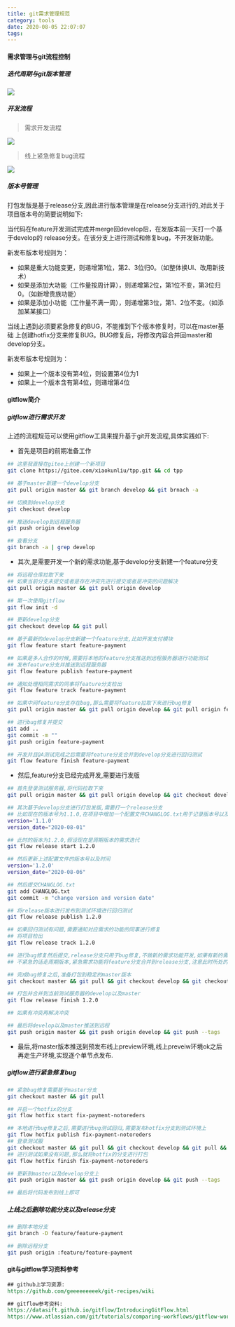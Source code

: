 ```yaml
---
title: git需求管理规范
category: tools
date: 2020-08-05 22:07:07
tags:
---
```




<!--more -->

#### 需求管理与git流程控制

##### 迭代周期与git版本管理

![](/Users/keithl/docker/dev/data/xiaokunliu.github.io/websites/zimages/tools/git/git_timeline.jpg)

##### 开发流程

> 需求开发流程

![](/Users/keithl/docker/dev/data/xiaokunliu.github.io/websites/zimages/tools/git/git_flow.jpg)

> 线上紧急修复bug流程

![](/Users/keithl/docker/dev/data/xiaokunliu.github.io/websites/zimages/tools/git/git_flow_hotfix.jpg)



##### 版本号管理

打包发版是基于release分支,因此进行版本管理是在release分支进行的,对此关于项目版本号的简要说明如下:

当代码在feature开发测试完成并merge回develop后，在发版本前一天打一个基于develop的 release分支。在该分支上进行测试和修复bug，不开发新功能。

新发布版本号规则为：

- 如果是重大功能变更，则递增第1位，第2、3位归0。（如整体换UI、改用新技术）
- 如果是添加大功能（工作量按周计算），则递增第2位，第1位不变，第3位归0。（如新增贵族功能）
- 如果是添加小功能（工作量不满一周），则递增第3位，第1、2位不变。（如添加某某接口）

当线上遇到必须要紧急修复的BUG，不能推到下个版本修复时，可以在master基础 上创建hotfix分支来修复BUG。BUG修复后，将修改内容合并回master和develop分支。

新发布版本号规则为：

- 如果上一个版本没有第4位，则设置第4位为1
- 如果上一个版本含有第4位，则递增第4位

#### gitflow简介

##### gitflow进行需求开发

上述的流程规范可以使用gitflow工具来提升基于git开发流程,具体实践如下:

- 首先是项目的前期准备工作

```bash
## 这里我直接在gitee上创建一个新项目
git clone https://gitee.com/xiaokunliu/tpp.git && cd tpp

## 基于master新建一个develop分支
git pull origin master && git branch develop && git brnach -a

## 切换到develop分支
git checkout develop

## 推送develop到远程服务器
git push origin develop

## 查看分支
git branch -a | grep develop
```

- 其次,是需要开发一个新的需求功能,基于develop分支新建一个feature分支

``` bash
## 将远程仓库拉取下来
## 如果当前分支未提交或者是存在冲突先进行提交或者是冲突的问题解决
git pull origin master && git pull origin develop

## 第一次使用gitflow
git flow init -d

## 更新develop分支
git checkout develop && git pull

## 基于最新的develop分支新建一个feature分支,比如开发支付模块
git flow feature start feature-payment

## 如果是多人合作的时候,需要将本地的feature分支推送到远程服务器进行功能测试
## 发布feature分支并推送到远程服务器
git flow feature publish feature-payment

## 通知处理相同需求的同事将feature分支检出
git flow feature track feature-payment

## 如果中间feature分支存在bug,那么需要将feature拉取下来进行bug修复
git pull origin master && git pull origin develop && git pull origin feature-payment && git checkout feature-payment

## 进行bug修复并提交
git add ..
git commit -m ""
git push origin feature-payment

## 开发并且QA测试完成之后需要将feature分支合并到develop分支进行回归测试
git flow feature finish feature-payment
```

- 然后,feature分支已经完成开发,需要进行发版

```bash
## 首先登录测试服务器,将代码拉取下来
git pull origin master && git pull origin develop && git checkout develop

## 其次基于develop分支进行打包发版,需要打一个release分支
## 比如现在的版本号为1.1.0,在项目中增加一个配置文件CHANGLOG.txt用于记录版本号以及对应的版本号修改的时间
version='1.1.0'
version_date="2020-08-01"

## 此时的版本为1.2.0,假设现在是周期版本的需求迭代
git flow release start 1.2.0

## 然后更新上述配置文件的版本号以及时间
version='1.2.0'
version_date="2020-08-06"

## 然后提交CHANGLOG.txt
git add CHANGLOG.txt
git commit -m "change version and version date"

## 将release版本进行发布到测试环境进行回归测试
git flow release publish 1.2.0

## 如果回归测试有问题,需要通知对应需求的功能的同事进行修复
## 将项目检出
git flow release track 1.2.0

## 进行bug修复然后提交,release分支只用于bug修复,不做新的需求功能开发,如果有新的需求功能
## 不紧急的话走周期版本,紧急需求功能将feature分支合并到release分支,注意此时所处的时间点是回归测试阶段

## 完成bug修复之后,准备打包到稳定的master版本
git checkout master && git pull && git checkout develop && git checkout release/1.2.0 && git pull

## 打包并合并到当前测试服务器的develop以及master
git flow release finish 1.2.0

## 如果有冲突再解决冲突

## 最后将develop以及master推送到远程
git push origin master && git push origin develop && git push --tags
```

- 最后,将master版本推送到预发布线上preview环境,线上preveiw环境ok之后再走生产环境,实现逐个单节点发布.

##### gitflow进行紧急修复bug

```bash
## 紧急bug修复需要基于master分支
git checkout master && git pull

## 开启一个hotfix的分支
git flow hotfix start fix-payment-notoreders

## 本地进行bug修复之后,需要进行bug测试回归,需要发布hotfix分支到测试环境上
git flow hotfix publish fix-payment-notoreders
## 登录测试服
git checkout master && git pull && git checkout develop && git pull && git checkout fix-payment-notoreders
## 进行测试如果没有问题,那么就将hotfix的分支进行打包
git flow hotfix finish fix-payment-notoreders

## 更新到master以及develop分支上
git push origin master && git push origin develop && git push --tags

## 最后将代码发布到线上即可
```

##### 上线之后删除功能分支以及release分支

```bash
## 删除本地分支
git branch -D feature/feature-payment

## 删除远程分支
git push origin :feature/feature-payment
```

#### git与gitflow学习资料参考

```reStructuredText
## github上学习资源: 
https://github.com/geeeeeeeeek/git-recipes/wiki

## gitflow参考资料:
https://datasift.github.io/gitflow/IntroducingGitFlow.html
https://www.atlassian.com/git/tutorials/comparing-workflows/gitflow-workflow
```









